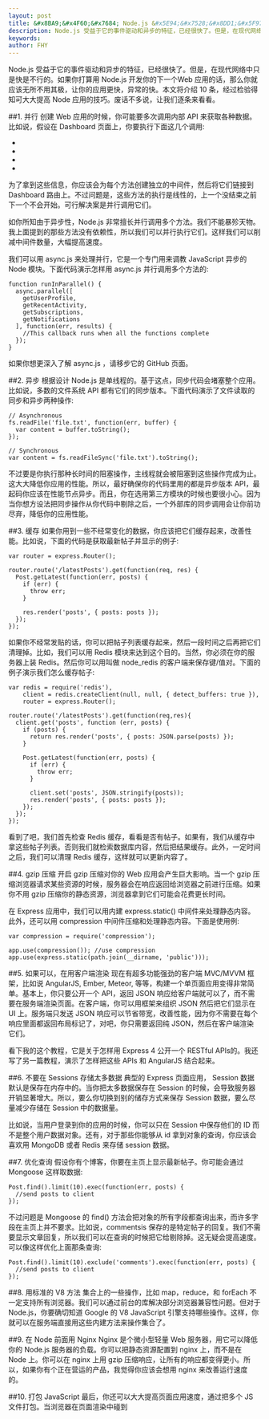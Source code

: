```yaml
---
layout: post
title: &#x8BA9;&#x4F60;&#x7684; Node.js &#x5E94;&#x7528;&#x8DD1;&#x5F97;&#x66F4;&#x5FEB;&#x7684; 10 &#x4E2A;&#x6280;&#x5DE7; | &#x7A0B;&#x5E8F;&#x5E08;
description: Node.js 受益于它的事件驱动和异步的特征，已经很快了。但是，在现代网络中只是快是不行的。如果你打算用 Node.js 开发你的下一个Web 应用的话，那么你就应该无所不用其极，让你的应用更快，异常的快。本文将介绍 10 条，经过检验得知可大大提高 Node 应用的技巧。废话不多说，让我们逐条来看看。
keywords: 
author: FHY
---
```

Node.js 受益于它的事件驱动和异步的特征，已经很快了。但是，在现代网络中只是快是不行的。如果你打算用 Node.js 开发你的下一个Web 应用的话，那么你就应该无所不用其极，让你的应用更快，异常的快。本文将介绍 10 条，经过检验得知可大大提高 Node 应用的技巧。废话不多说，让我们逐条来看看。  

##1. 并行
创建 Web 应用的时候，你可能要多次调用内部 API 来获取各种数据。比如说，假设在 Dashboard 页面上，你要执行下面这几个调用:  

* 
* 
* 
* 
为了拿到这些信息，你应该会为每个方法创建独立的中间件，然后将它们链接到 Dashboard 路由上。不过问题是，这些方法的执行是线性的，上一个没结束之前下一个不会开始。可行解决案是并行调用它们。  

如你所知由于异步性，Node.js 非常擅长并行调用多个方法。我们不能暴殄天物。我上面提到的那些方法没有依赖性，所以我们可以并行执行它们。这样我们可以削减中间件数量，大幅提高速度。  

我们可以用 async.js 来处理并行，它是一个专门用来调教 JavaScript 异步的 Node 模块。下面代码演示怎样用 async.js 并行调用多个方法的:  



	function runInParallel() {
	  async.parallel([
	    getUserProfile,
	    getRecentActivity,
	    getSubscriptions,
	    getNotifications
	  ], function(err, results) {
	    //This callback runs when all the functions complete
	  });
	}
如果你想更深入了解 async.js ，请移步它的 GitHub 页面。  

##2. 异步
根据设计 Node.js 是单线程的。基于这点，同步代码会堵塞整个应用。比如说，多数的文件系统 API 都有它们的同步版本。下面代码演示了文件读取的同步和异步两种操作:  



	// Asynchronous
	fs.readFile('file.txt', function(err, buffer) {
	  var content = buffer.toString();
	});
	
	// Synchronous
	var content = fs.readFileSync('file.txt').toString();
不过要是你执行那种长时间的阻塞操作，主线程就会被阻塞到这些操作完成为止。这大大降低你应用的性能。所以，最好确保你的代码里用的都是异步版本 API，最起码你应该在性能节点异步。而且，你在选用第三方模块的时候也要很小心。因为当你想方设法把同步操作从你代码中剔除之后，一个外部库的同步调用会让你前功尽弃，降低你的应用性能。  

##3. 缓存
如果你用到一些不经常变化的数据，你应该把它们缓存起来，改善性能。比如说，下面的代码是获取最新帖子并显示的例子:  



	var router = express.Router();
	
	router.route('/latestPosts').get(function(req, res) {
	  Post.getLatest(function(err, posts) {
	    if (err) {
	      throw err;
	    }
	
	    res.render('posts', { posts: posts });
	  });
	});
如果你不经常发贴的话，你可以把帖子列表缓存起来，然后一段时间之后再把它们清理掉。比如，我们可以用 Redis 模块来达到这个目的。当然，你必须在你的服务器上装 Redis。然后你可以用叫做 node_redis 的客户端来保存键/值对。下面的例子演示我们怎么缓存帖子:  



	var redis = require('redis'),
	    client = redis.createClient(null, null, { detect_buffers: true }),
	    router = express.Router();
	
	router.route('/latestPosts').get(function(req,res){
	  client.get('posts', function (err, posts) {
	    if (posts) {
	      return res.render('posts', { posts: JSON.parse(posts) });
	    }
	
	    Post.getLatest(function(err, posts) {
	      if (err) {
	        throw err;
	      }
	
	      client.set('posts', JSON.stringify(posts));    
	      res.render('posts', { posts: posts });
	    });
	  });
	});
看到了吧，我们首先检查 Redis 缓存，看看是否有帖子。如果有，我们从缓存中拿这些帖子列表。否则我们就检索数据库内容，然后把结果缓存。此外，一定时间之后，我们可以清理 Redis 缓存，这样就可以更新内容了。  

##4. gzip 压缩
开启 gzip 压缩对你的 Web 应用会产生巨大影响。当一个 gzip 压缩浏览器请求某些资源的时候，服务器会在响应返回给浏览器之前进行压缩。如果你不用 gzip 压缩你的静态资源，浏览器拿到它们可能会花费更长时间。  

在 Express 应用中，我们可以用内建 express.static() 中间件来处理静态内容。此外，还可以用 compression 中间件压缩和处理静态内容。下面是使用例:  



	var compression = require('compression');
	
	app.use(compression()); //use compression 
	app.use(express.static(path.join(__dirname, 'public')));
##5. 如果可以，在用客户端渲染
现在有超多功能强劲的客户端 MVC/MVVM 框架，比如说 AngularJS, Ember, Meteor, 等等，构建一个单页面应用变得非常简单。基本上，你只要公开一个 API，返回 JSON 响应给客户端就可以了，而不需要在服务端渲染页面。在客户端，你可以用框架来组织 JSON 然后把它们显示在 UI 上。服务端只发送 JSON 响应可以节省带宽，改善性能，因为你不需要在每个响应里面都返回布局标记了，对吧，你只需要返回纯 JSON，然后在客户端渲染它们。  

看下我的这个教程，它是关于怎样用 Express 4 公开一个 RESTful APIs的。我还写了另一篇教程，演示了怎样把这些 APIs 和 AngularJS 结合起来。  

##6. 不要在 Sessions 存储太多数据
典型的 Express 页面应用， Session 数据默认是保存在内存中的。当你把太多数据保存在 Session 的时候，会导致服务器开销显著增大。所以，要么你切换到别的储存方式来保存 Session 数据，要么尽量减少存储在 Session 中的数据量。  

比如说，当用户登录到你的应用的时候，你可以只在 Session 中保存他们的 ID 而不是整个用户数据对象。还有，对于那些你能够从 id 拿到对象的查询，你应该会喜欢用 MongoDB 或者 Redis 来存储 session 数据。  

##7. 优化查询
假设你有个博客，你要在主页上显示最新帖子。你可能会通过 Mongoose 这样取数据:  



	Post.find().limit(10).exec(function(err, posts) {
	  //send posts to client
	});
不过问题是 Mongoose 的 find() 方法会把对象的所有字段都查询出来，而许多字段在主页上并不要求。比如说，commentsis 保存的是特定帖子的回复。我们不需要显示文章回复，所以我们可以在查询的时候把它给剔除掉。这无疑会提高速度。可以像这样优化上面那条查询:  



	Post.find().limit(10).exclude('comments').exec(function(err, posts) {
	  //send posts to client
	});
##8. 用标准的 V8 方法
集合上的一些操作，比如 map，reduce，和 forEach 不一定支持所有浏览器。我们可以通过前台的库解决部分浏览器兼容性问题。但对于 Node.js，你要确切知道 Google 的 V8 JavaScript 引擎支持哪些操作。这样，你就可以在服务端直接用这些内建方法来操作集合了。  

##9. 在 Node 前面用 Nginx
Nginx 是个微小型轻量 Web 服务器，用它可以降低你的 Node.js 服务器的负载。你可以把静态资源配置到 nginx 上，而不是在 Node 上。你可以在 nginx 上用 gzip 压缩响应，让所有的响应都变得更小。所以，如果你有个正在营运的产品，我觉得你应该会想用 nginx 来改善运行速度的。  

##10. 打包 JavaScript
最后，你还可以大大提高页面应用速度，通过把多个 JS 文件打包。当浏览器在页面渲染中碰到 <script> 元素的时候会被堵塞，直到拿到这个脚本才继续运行(除非设置了异步属性)。比如，如果你的页面有五个 JavaScript 文件，浏览器会发出五个独立的 HTTP 请求来获取他们。如果把这五个文件压缩打包成一个，整体性能将可以大幅提升。CSS 文件也是一样。你可以用诸如 Grunt/Gulp 这样的编译工具来打包你的资源文件。  

##结论
上面 10 条技巧肯定可以提高你的 Web 应用的速度的。不过，我知道还有改善和优化的空间。如果你有任何改善性能的技巧的话，在回复里告诉我。  


